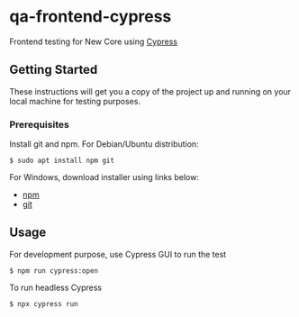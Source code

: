 # qa-frontend-cypress

Frontend testing for New Core using [Cypress](https://cypress.io)

## Getting Started

These instructions will get you a copy of the project up and running on your local machine for testing purposes.

### Prerequisites

Install git and npm. For Debian/Ubuntu distribution:

```
$ sudo apt install npm git
```

For Windows, download installer using links below:

-   [npm](https://nodejs.org/en/)
-   [git](https://git-scm.com/downloads)

## Usage

For development purpose, use Cypress GUI to run the test

```
$ npm run cypress:open
```

To run headless Cypress

```
$ npx cypress run
```


